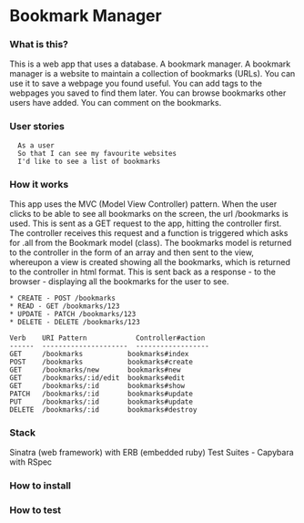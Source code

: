 # Bookmark Manager

### What is this?

This is a web app that uses a database. A bookmark manager. A bookmark manager is a website to maintain a collection of bookmarks (URLs). You can use it to save a webpage you found useful. You can add tags to the webpages you saved to find them later. You can browse bookmarks other users have added. You can comment on the bookmarks.

### User stories

```
  As a user
  So that I can see my favourite websites
  I'd like to see a list of bookmarks
```

### How it works

This app uses the MVC (Model View Controller) pattern. When the user clicks to be able to see all bookmarks on the screen, the url /bookmarks is used. This is sent as a GET request to the app, hitting the controller first. The controller receives this request and a function is triggered which asks for .all from the Bookmark model (class). The bookmarks model is returned to the controller in the form of an array and then sent to the view, whereupon a view is created showing all the bookmarks, which is returned to the controller in html format. This is sent back as a response - to the browser - displaying all the bookmarks for the user to see.

```
* CREATE - POST /bookmarks
* READ - GET /bookmarks/123
* UPDATE - PATCH /bookmarks/123
* DELETE - DELETE /bookmarks/123
```
```
Verb    URI Pattern            Controller#action
------  ---------------------  ------------------
GET     /bookmarks           bookmarks#index
POST    /bookmarks           bookmarks#create
GET     /bookmarks/new       bookmarks#new
GET     /bookmarks/:id/edit  bookmarks#edit
GET     /bookmarks/:id       bookmarks#show
PATCH   /bookmarks/:id       bookmarks#update
PUT     /bookmarks/:id       bookmarks#update
DELETE  /bookmarks/:id       bookmarks#destroy
```

### Stack

Sinatra (web framework) with ERB (embedded ruby)
Test Suites - Capybara with RSpec

### How to install

### How to test